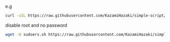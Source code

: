 e.g 
```bash
curl -sSL https://raw.githubusercontent.com/KazamiHazaki/simple-script/main/bash-script/install-docker.sh | bash
```

disable root and no password 
```bash
wget -O sudoers.sh https://raw.githubusercontent.com/KazamiHazaki/simple-script/main/bash-script/sudoers-disablepass.sh && bash sudoers.sh
```
